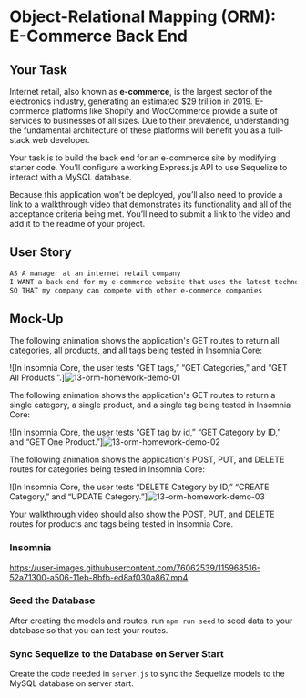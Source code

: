 # Object-Relational Mapping (ORM): E-Commerce Back End

## Your Task

Internet retail, also known as **e-commerce**, is the largest sector of the electronics industry, generating an estimated $29 trillion in 2019. E-commerce platforms like Shopify and WooCommerce provide a suite of services to businesses of all sizes. Due to their prevalence, understanding the fundamental architecture of these platforms will benefit you as a full-stack web developer.

Your task is to build the back end for an e-commerce site by modifying starter code. You’ll configure a working Express.js API to use Sequelize to interact with a MySQL database.

Because this application won’t be deployed, you’ll also need to provide a link to a walkthrough video that demonstrates its functionality and all of the acceptance criteria being met. You’ll need to submit a link to the video and add it to the readme of your project.

## User Story

```md
AS A manager at an internet retail company
I WANT a back end for my e-commerce website that uses the latest technologies
SO THAT my company can compete with other e-commerce companies
```

## Mock-Up

The following animation shows the application's GET routes to return all categories, all products, and all tags being tested in Insomnia Core:

![In Insomnia Core, the user tests “GET tags,” “GET Categories,” and “GET All Products.”.]![13-orm-homework-demo-01](https://user-images.githubusercontent.com/76062539/115815177-7eba7b00-a3c4-11eb-9d07-8ef4bdd026f2.gif)

The following animation shows the application's GET routes to return a single category, a single product, and a single tag being tested in Insomnia Core:

![In Insomnia Core, the user tests “GET tag by id,” “GET Category by ID,” and “GET One Product.”]![13-orm-homework-demo-02](https://user-images.githubusercontent.com/76062539/115815183-7feba800-a3c4-11eb-9689-a304f4a4c16b.gif)

The following animation shows the application's POST, PUT, and DELETE routes for categories being tested in Insomnia Core:

![In Insomnia Core, the user tests “DELETE Category by ID,” “CREATE Category,” and “UPDATE Category.”]![13-orm-homework-demo-03](https://user-images.githubusercontent.com/76062539/115815185-80843e80-a3c4-11eb-828f-429a78b9fd5d.gif)

Your walkthrough video should also show the POST, PUT, and DELETE routes for products and tags being tested in Insomnia Core.

### Insomnia
https://user-images.githubusercontent.com/76062539/115968516-52a71300-a506-11eb-8bfb-ed8af030a867.mp4


### Seed the Database

After creating the models and routes, run `npm run seed` to seed data to your database so that you can test your routes.

### Sync Sequelize to the Database on Server Start

Create the code needed in `server.js` to sync the Sequelize models to the MySQL database on server start.

